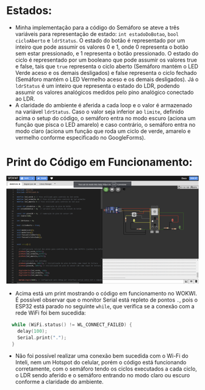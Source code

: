 # Estados:
- Minha implementação para a código do Semáforo se ateve a três variáveis para representação de estado: ```int estadoDoBotao```, ```bool cicloAberto``` e ```ldrStatus```. O estado do botão é representado por um inteiro que pode assumir os valores 0 e 1, onde 0 representa o botão sem estar pressionado, e 1 representa o botão pressionado. O estado do ciclo é representado por um booleano que pode assumir os valores true e false, tais que `true` representa o ciclo aberto (Semáforo mantém o LED Verde aceso e os demais desligados) e false representa o ciclo fechado (Semáforo mantém o LED Vermelho aceso e os demais desligados). Já o `ldrStatus` é um inteiro que representa o estado do LDR, podendo assumir os valores analógicos medidos pelo pino analógico conectado ao LDR.
- A claridade do ambiente é aferida a cada loop e o valor é armazenado na variável `ldrStatus`. Caso o valor seja inferior ao `limite`, definido acima o setup do código, o semáforo entra no modo escuro (aciona um função que pisca o LED amarelo) e caso contrário, o semáforo entra no modo claro (aciona um função que roda um ciclo de verde, amarelo e vermelho conforme especificado no GoogleForms).

# Print do Código em Funcionamento:
![Print do Código do WOKWI em Funcionamento](image.png)

- Acima está um print mostrando o código em funcionamento no WOKWI. É possível observar que o monitor Serial está repleto de pontos `.`, pois o ESP32 está parado no seguinte `while`, que verifica se a conexão com a rede WiFi foi bem sucedida:
```c++
  while (WiFi.status() != WL_CONNECT_FAILED) {
    delay(100);
    Serial.print(".");
  }
```
- Não foi possível realizar uma conexão bem sucedida com o Wi-Fi do Inteli, nem um Hotspot do celular, porém o código está funcionando corretamente, com o semáforo tendo os ciclos executados a cada ciclo, o LDR sendo aferido e o semáforo entrando no modo claro ou escuro conforme a claridade do ambiente.